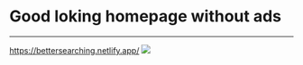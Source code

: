 # Good loking homepage without ads
---
https://bettersearching.netlify.app/
![](https://cdn.discordapp.com/attachments/1179151820447293522/1195778891839705139/image.png?ex=65b53ae0&is=65a2c5e0&hm=13f83e1bf4a546e5bae2bbf5fa45cc9fb6ffe81630f9da083b6a96a6ddbdbc8f&)
